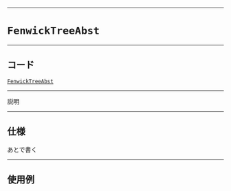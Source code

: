 _____

# `FenwickTreeAbst`

_____

## コード

[`FenwickTreeAbst`](https://github.com/titan-23/Library_py/blob/main/DataStructures/FenwickTree/FenwickTreeAbst.py)
<!-- code=https://github.com/titan-23/Library_py/blob/main/DataStructures\FenwickTree\FenwickTreeAbst.py -->

_____

説明

_____

## 仕様

あとで書く

_____

## 使用例

```python
```

